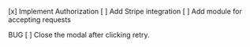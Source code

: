[x] Implement Authorization
[ ] Add Stripe integration
[ ] Add module for accepting requests

BUG
[ ] Close the modal after clicking retry.
